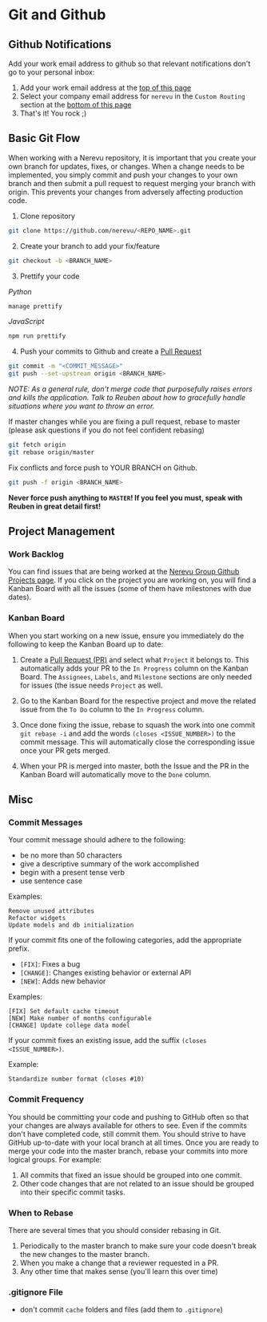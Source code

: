 # Git and Github

## Github Notifications

Add your work email address to github so that relevant notifications don't go to your personal inbox:

1. Add your work email address at the [top of this page](https://github.com/settings/emails)
2. Select your company email address for `nerevu` in the `Custom Routing` section at the [bottom of this page](https://github.com/settings/notifications)
3. That's it! You rock ;)

## Basic Git Flow

When working with a Nerevu repository, it is important that you create your own branch for updates, fixes, or changes. When a change needs to be implemented, you simply commit and push your changes to your own branch and then submit a pull request to request merging your branch with origin. This prevents your changes from adversely affecting production code.

1. Clone repository

```bash
git clone https://github.com/nerevu/<REPO_NAME>.git
```

2. Create your branch to add your fix/feature

```bash
git checkout -b <BRANCH_NAME>
```

3. Prettify your code

*Python*

```bash
manage prettify
```

*JavaScript*

```bash
npm run prettify
```

4. Push your commits to Github and create a [Pull Request](https://help.github.com/en/github/collaborating-with-issues-and-pull-requests/creating-a-pull-request)

```bash
git commit -m "<COMMIT_MESSAGE>"
git push --set-upstream origin <BRANCH_NAME>
```

*NOTE: As a general rule, don't merge code that purposefully raises errors and kills the application. Talk to Reuben about how to gracefully handle situations where you want to throw an error.*

If master changes while you are fixing a pull request, rebase to master (please ask questions if you do not feel confident rebasing)

```bash
git fetch origin
git rebase origin/master
```

Fix conflicts and force push to YOUR BRANCH on Github.

```bash
git push -f origin <BRANCH_NAME>
```

**Never force push anything to `MASTER`! If you feel you must, speak with Reuben in great detail first!**


## Project Management

### Work Backlog

You can find issues that are being worked at the [Nerevu Group Github Projects page](https://github.com/orgs/nerevu/projects). If you click on the project you are working on, you will find a Kanban Board with all the issues (some of them have milestones with due dates).


### Kanban Board

When you start working on a new issue, ensure you immediately do the following to keep the Kanban Board up to date:

1. Create a [Pull Request (PR)](https://help.github.com/en/github/collaborating-with-issues-and-pull-requests/creating-a-pull-request) and select what `Project` it belongs to. This automatically adds your PR to the `In Progress` column on the Kanban Board. The `Assignees`, `Labels`, and `Milestone` sections are only needed for issues (the issue needs `Project` as well.

2. Go to the Kanban Board for the respective project and move the related issue from the `To Do` column to the `In Progress` column.

3. Once done fixing the issue, rebase to squash the work into one commit `git rebase -i` and add the words `(closes <ISSUE_NUMBER>)` to the commit message. This will automatically close the corresponding issue once your PR gets merged.

4. When your PR is merged into master, both the Issue and the PR in the Kanban Board will automatically move to the `Done` column.


## Misc

### Commit Messages

Your commit message should adhere to the following:

- be no more than 50 characters
- give a descriptive summary of the work accomplished
- begin with a present tense verb
- use sentence case

Examples:

```text
Remove unused attributes
Refactor widgets
Update models and db initialization
```

If your commit fits one of the following categories, add the appropriate prefix.

- `[FIX]`: Fixes a bug
- `[CHANGE]`: Changes existing behavior or external API
- `[NEW]`: Adds new behavior

Examples:

```text
[FIX] Set default cache timeout
[NEW] Make number of months configurable
[CHANGE] Update college data model
```

If your commit fixes an existing issue, add the suffix `(closes <ISSUE_NUMBER>)`.

Example:

```text
Standardize number format (closes #10)
```

### Commit Frequency

You should be committing your code and pushing to GitHub often so that your changes are always available for others to see. Even if the commits don't have completed code, still commit them. You should strive to have GitHub up-to-date with your local branch at all times. Once you are ready to merge your code into the master branch, rebase your commits into more logical groups. For example:

1. All commits that fixed an issue should be grouped into one commit.
2. Other code changes that are not related to an issue should be grouped into their specific commit tasks.

### When to Rebase

There are several times that you should consider rebasing in Git.

1. Periodically to the master branch to make sure your code doesn't break the new changes to the master branch.
2. When you make a change that a reviewer requested in a PR.
3. Any other time that makes sense (you'll learn this over time)

### .gitignore File

- don't commit `cache` folders and files (add them to `.gitignore`)

